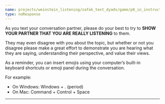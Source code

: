 ```yaml
---
name: projects/weinstein_listening/safak_text_dyads/game/p0_in_instructions_listener.md
type: noResponse
---
```


As you text your conversation partner, please do your best to try to **SHOW YOUR PARTNER THAT YOU ARE REALLY LISTENING** to them.

They may even disagree with you about the topic, but whether or not you disagree please make a great effort to demonstrate you are hearing what they are saying, understanding their perspective, and value their views.

As a reminder, you can insert emojis using your computer’s built-in keyboard shortcuts or emoji panel during the conversation.

For example:

- On Windows: Windows + . (period)
- On Mac: Command + Control + Space

---
